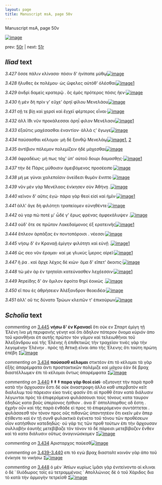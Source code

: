 ```yaml
---
layout: page
title: Manuscript msA, page 50v
---
```


Manuscript msA, page 50v

[![image](http://www.homermultitext.org/iipsrv?OBJ=IIP,1.0&FIF=/project/homer/pyramidal/deepzoom/hmt/vaimg/2017a/VA050VN_0552.tif&WID=100&CVT=JPEG)](http://www.homermultitext.org/ict2/?urn=urn:cite2:hmt:vaimg.2017a:VA050VN_0552)

prev:  [50r](../50r) | next:  [51r](../51r)

## *Iliad* text

*3.427* <a id="3.427"/> ὄσσε πάλιν κλίνασα· πόσιν δ' ἠνίπαπε μύθῳ[![image](http://www.homermultitext.org/iipsrv?OBJ=IIP,1.0&FIF=/project/homer/pyramidal/deepzoom/hmt/vaimg/2017a/VA050VN_0552.tif&RGN=0.476,0.2292,0.372,0.0263&WID=1000&CVT=JPEG)](http://www.homermultitext.org/ict2/?urn=urn:cite2:hmt:vaimg.2017a:VA050VN_0552@0.476,0.2292,0.372,0.0263)

*3.428* <a id="3.428"/> ἤλυθες ἐκ πολέμου· ὡς ὤφελες αὐτόθ' ὀλέσθαι[![image](http://www.homermultitext.org/iipsrv?OBJ=IIP,1.0&FIF=/project/homer/pyramidal/deepzoom/hmt/vaimg/2017a/VA050VN_0552.tif&RGN=0.484,0.2502,0.372,0.0263&WID=1000&CVT=JPEG)](http://www.homermultitext.org/ict2/?urn=urn:cite2:hmt:vaimg.2017a:VA050VN_0552@0.484,0.2502,0.372,0.0263)[1](#msA_3.627)

*3.429* <a id="3.429"/> ἀνδρὶ δαμεὶς κρατερῷ . ὃς ἐμὸς πρότερος πόσις ῆεν·[![image](http://www.homermultitext.org/iipsrv?OBJ=IIP,1.0&FIF=/project/homer/pyramidal/deepzoom/hmt/vaimg/2017a/VA050VN_0552.tif&RGN=0.487,0.2682,0.404,0.0263&WID=1000&CVT=JPEG)](http://www.homermultitext.org/ict2/?urn=urn:cite2:hmt:vaimg.2017a:VA050VN_0552@0.487,0.2682,0.404,0.0263)

*3.430* <a id="3.430"/> ῆ μὲν δὴ πρίν γ' εὔχε' ἀρηϊ φίλου Μενελάου[![image](http://www.homermultitext.org/iipsrv?OBJ=IIP,1.0&FIF=/project/homer/pyramidal/deepzoom/hmt/vaimg/2017a/VA050VN_0552.tif&RGN=0.491,0.2855,0.357,0.0263&WID=1000&CVT=JPEG)](http://www.homermultitext.org/ict2/?urn=urn:cite2:hmt:vaimg.2017a:VA050VN_0552@0.491,0.2855,0.357,0.0263)

*3.431* <a id="3.431"/> σῇ τε βίῃ καὶ χερσὶ καὶ ἔγχεϊ φέρτερος εἶναι·[![image](http://www.homermultitext.org/iipsrv?OBJ=IIP,1.0&FIF=/project/homer/pyramidal/deepzoom/hmt/vaimg/2017a/VA050VN_0552.tif&RGN=0.49,0.3028,0.4,0.0263&WID=1000&CVT=JPEG)](http://www.homermultitext.org/ict2/?urn=urn:cite2:hmt:vaimg.2017a:VA050VN_0552@0.49,0.3028,0.4,0.0263)

*3.432* <a id="3.432"/> ἀλλ ἴ̈θι νῦν προκάλεσσαι ἀρηΐ φιλον Μενέλαον[![image](http://www.homermultitext.org/iipsrv?OBJ=IIP,1.0&FIF=/project/homer/pyramidal/deepzoom/hmt/vaimg/2017a/VA050VN_0552.tif&RGN=0.486,0.3231,0.4,0.0263&WID=1000&CVT=JPEG)](http://www.homermultitext.org/ict2/?urn=urn:cite2:hmt:vaimg.2017a:VA050VN_0552@0.486,0.3231,0.4,0.0263)[1](#msA_3.632)

*3.433* <a id="3.433"/> ἐξαῦτις μαχέσασθαι ἐναντίον· ἀλλά ς' ἔγωγε[![image](http://www.homermultitext.org/iipsrv?OBJ=IIP,1.0&FIF=/project/homer/pyramidal/deepzoom/hmt/vaimg/2017a/VA050VN_0552.tif&RGN=0.487,0.3418,0.4,0.0263&WID=1000&CVT=JPEG)](http://www.homermultitext.org/ict2/?urn=urn:cite2:hmt:vaimg.2017a:VA050VN_0552@0.487,0.3418,0.4,0.0263)

*3.434* <a id="3.434"/> παύσασθαι κέλομαι· μὴ δὲ ξανθῷ Μενελάῳ[![image](http://www.homermultitext.org/iipsrv?OBJ=IIP,1.0&FIF=/project/homer/pyramidal/deepzoom/hmt/vaimg/2017a/VA050VN_0552.tif&RGN=0.489,0.3621,0.376,0.0263&WID=1000&CVT=JPEG)](http://www.homermultitext.org/ict2/?urn=urn:cite2:hmt:vaimg.2017a:VA050VN_0552@0.489,0.3621,0.376,0.0263)[1](#msA_3.635), [2](#msAim_3.777)

*3.435* <a id="3.435"/> ἀντίβιον πόλεμον πολεμίζειν ἠδὲ μάχεσθαι[![image](http://www.homermultitext.org/iipsrv?OBJ=IIP,1.0&FIF=/project/homer/pyramidal/deepzoom/hmt/vaimg/2017a/VA050VN_0552.tif&RGN=0.488,0.3794,0.376,0.0263&WID=1000&CVT=JPEG)](http://www.homermultitext.org/ict2/?urn=urn:cite2:hmt:vaimg.2017a:VA050VN_0552@0.488,0.3794,0.376,0.0263)

*3.436* <a id="3.436"/> ἀφραδέως· μή πως τάχ' ὑπ' αὐτοῦ δουρι δαμασθῃς·[![image](http://www.homermultitext.org/iipsrv?OBJ=IIP,1.0&FIF=/project/homer/pyramidal/deepzoom/hmt/vaimg/2017a/VA050VN_0552.tif&RGN=0.487,0.3982,0.416,0.027&WID=1000&CVT=JPEG)](http://www.homermultitext.org/ict2/?urn=urn:cite2:hmt:vaimg.2017a:VA050VN_0552@0.487,0.3982,0.416,0.027)[1](#msAint_3.639)

*3.437* <a id="3.437"/> τὴν δὲ Πάρις μύθοισιν ἀμειβόμενος προσέειπε·[![image](http://www.homermultitext.org/iipsrv?OBJ=IIP,1.0&FIF=/project/homer/pyramidal/deepzoom/hmt/vaimg/2017a/VA050VN_0552.tif&RGN=0.487,0.4185,0.404,0.027&WID=1000&CVT=JPEG)](http://www.homermultitext.org/ict2/?urn=urn:cite2:hmt:vaimg.2017a:VA050VN_0552@0.487,0.4185,0.404,0.027)

*3.438* <a id="3.438"/> μή με γύναι χαλεποῖσιν ὀνείδεσι θυμὸν ἔνιπτε·[![image](http://www.homermultitext.org/iipsrv?OBJ=IIP,1.0&FIF=/project/homer/pyramidal/deepzoom/hmt/vaimg/2017a/VA050VN_0552.tif&RGN=0.49,0.435,0.381,0.027&WID=1000&CVT=JPEG)](http://www.homermultitext.org/ict2/?urn=urn:cite2:hmt:vaimg.2017a:VA050VN_0552@0.49,0.435,0.381,0.027)

*3.439* <a id="3.439"/> νῦν μὲν γὰρ Μενέλαος ἐνίκησεν σὺν Ἀθήνῃ .[![image](http://www.homermultitext.org/iipsrv?OBJ=IIP,1.0&FIF=/project/homer/pyramidal/deepzoom/hmt/vaimg/2017a/VA050VN_0552.tif&RGN=0.495,0.4568,0.381,0.027&WID=1000&CVT=JPEG)](http://www.homermultitext.org/ict2/?urn=urn:cite2:hmt:vaimg.2017a:VA050VN_0552@0.495,0.4568,0.381,0.027)

*3.440* <a id="3.440"/> κεῖνον δ' αῦτις ἐγώ· πάρα γὰρ θεοί εἰσὶ καὶ ἡμῖν·[![image](http://www.homermultitext.org/iipsrv?OBJ=IIP,1.0&FIF=/project/homer/pyramidal/deepzoom/hmt/vaimg/2017a/VA050VN_0552.tif&RGN=0.494,0.4726,0.397,0.027&WID=1000&CVT=JPEG)](http://www.homermultitext.org/ict2/?urn=urn:cite2:hmt:vaimg.2017a:VA050VN_0552@0.494,0.4726,0.397,0.027)[1](#msA_3.645)

*3.441* <a id="3.441"/> ἀλλ' ἄγε δὴ φιλότητι τραπείομεν εὐνηθέντε·[![image](http://www.homermultitext.org/iipsrv?OBJ=IIP,1.0&FIF=/project/homer/pyramidal/deepzoom/hmt/vaimg/2017a/VA050VN_0552.tif&RGN=0.485,0.4899,0.397,0.027&WID=1000&CVT=JPEG)](http://www.homermultitext.org/ict2/?urn=urn:cite2:hmt:vaimg.2017a:VA050VN_0552@0.485,0.4899,0.397,0.027)

*3.442* <a id="3.442"/> οὐ γαρ πώ ποτέ μ' ὧδέ γ' ἔρως φρένας ἀμφεκάλυψεν .[![image](http://www.homermultitext.org/iipsrv?OBJ=IIP,1.0&FIF=/project/homer/pyramidal/deepzoom/hmt/vaimg/2017a/VA050VN_0552.tif&RGN=0.496,0.5071,0.402,0.0316&WID=1000&CVT=JPEG)](http://www.homermultitext.org/ict2/?urn=urn:cite2:hmt:vaimg.2017a:VA050VN_0552@0.496,0.5071,0.402,0.0316)

*3.443* <a id="3.443"/> οὐδ' ὅτε σε πρῶτον Λακεδαίμονος ἐξ ερατεινῆς[![image](http://www.homermultitext.org/iipsrv?OBJ=IIP,1.0&FIF=/project/homer/pyramidal/deepzoom/hmt/vaimg/2017a/VA050VN_0552.tif&RGN=0.495,0.5252,0.402,0.0316&WID=1000&CVT=JPEG)](http://www.homermultitext.org/ict2/?urn=urn:cite2:hmt:vaimg.2017a:VA050VN_0552@0.495,0.5252,0.402,0.0316)[1](#msA_3.649)

*3.444* <a id="3.444"/> ἔπλεον ἁρπάξας ἐν ποντοπόροισι . νέεσσι·[![image](http://www.homermultitext.org/iipsrv?OBJ=IIP,1.0&FIF=/project/homer/pyramidal/deepzoom/hmt/vaimg/2017a/VA050VN_0552.tif&RGN=0.496,0.5424,0.35,0.0316&WID=1000&CVT=JPEG)](http://www.homermultitext.org/ict2/?urn=urn:cite2:hmt:vaimg.2017a:VA050VN_0552@0.496,0.5424,0.35,0.0316)

*3.445* <a id="3.445"/> νήσῳ δ' ἐν Κραναῇ ἐμίγην φιλότητι καὶ εὐνῇ .[![image](http://www.homermultitext.org/iipsrv?OBJ=IIP,1.0&FIF=/project/homer/pyramidal/deepzoom/hmt/vaimg/2017a/VA050VN_0552.tif&RGN=0.495,0.5575,0.404,0.0346&WID=1000&CVT=JPEG)](http://www.homermultitext.org/ict2/?urn=urn:cite2:hmt:vaimg.2017a:VA050VN_0552@0.495,0.5575,0.404,0.0346)[1](#msA_3.650)

*3.446* <a id="3.446"/> ὥς σεο νῦν ἔραμαι· καί με γλυκὺς ΐμερος αἱρεῖ·[![image](http://www.homermultitext.org/iipsrv?OBJ=IIP,1.0&FIF=/project/homer/pyramidal/deepzoom/hmt/vaimg/2017a/VA050VN_0552.tif&RGN=0.493,0.5785,0.404,0.0346&WID=1000&CVT=JPEG)](http://www.homermultitext.org/ict2/?urn=urn:cite2:hmt:vaimg.2017a:VA050VN_0552@0.493,0.5785,0.404,0.0346)[1](#msA_3.652)

*3.447* <a id="3.447"/> ῆ ῥα . καὶ ἄρχε λέχος δὲ κιὼν· ἅμα δ' εἵπετ' ἄκοιτις·[![image](http://www.homermultitext.org/iipsrv?OBJ=IIP,1.0&FIF=/project/homer/pyramidal/deepzoom/hmt/vaimg/2017a/VA050VN_0552.tif&RGN=0.496,0.5988,0.404,0.0301&WID=1000&CVT=JPEG)](http://www.homermultitext.org/ict2/?urn=urn:cite2:hmt:vaimg.2017a:VA050VN_0552@0.496,0.5988,0.404,0.0301)

*3.448* <a id="3.448"/> τὼ μὲν ὰρ ἐν τρητοῖσι κατεύνασθεν λεχέεσσιν·[![image](http://www.homermultitext.org/iipsrv?OBJ=IIP,1.0&FIF=/project/homer/pyramidal/deepzoom/hmt/vaimg/2017a/VA050VN_0552.tif&RGN=0.497,0.6176,0.398,0.0301&WID=1000&CVT=JPEG)](http://www.homermultitext.org/ict2/?urn=urn:cite2:hmt:vaimg.2017a:VA050VN_0552@0.497,0.6176,0.398,0.0301)[1](#msAim_3.779)

*3.449* <a id="3.449"/> Ἀτρείδης δ' ἀν ὅμιλον ἐφοίτα θηρὶ ἐοικὼς .[![image](http://www.homermultitext.org/iipsrv?OBJ=IIP,1.0&FIF=/project/homer/pyramidal/deepzoom/hmt/vaimg/2017a/VA050VN_0552.tif&RGN=0.497,0.6401,0.384,0.0255&WID=1000&CVT=JPEG)](http://www.homermultitext.org/ict2/?urn=urn:cite2:hmt:vaimg.2017a:VA050VN_0552@0.497,0.6401,0.384,0.0255)

*3.450* <a id="3.450"/> εἴ που ἐς ἀθρήσειεν Ἀλέξανδρον θεοειδέα·[![image](http://www.homermultitext.org/iipsrv?OBJ=IIP,1.0&FIF=/project/homer/pyramidal/deepzoom/hmt/vaimg/2017a/VA050VN_0552.tif&RGN=0.498,0.6559,0.384,0.0278&WID=1000&CVT=JPEG)](http://www.homermultitext.org/ict2/?urn=urn:cite2:hmt:vaimg.2017a:VA050VN_0552@0.498,0.6559,0.384,0.0278)

*3.451* <a id="3.451"/> ἀλλ' οὔ τις δύνατο Τρώων κλειτῶν τ' ἐπικούρων[![image](http://www.homermultitext.org/iipsrv?OBJ=IIP,1.0&FIF=/project/homer/pyramidal/deepzoom/hmt/vaimg/2017a/VA050VN_0552.tif&RGN=0.499,0.6762,0.397,0.0278&WID=1000&CVT=JPEG)](http://www.homermultitext.org/ict2/?urn=urn:cite2:hmt:vaimg.2017a:VA050VN_0552@0.499,0.6762,0.397,0.0278)

## *Scholia* text

*commenting on* [3.445](#3.445)  <a id="msA_3.650"/> **νήσω δ' ἐν Κραναεῖ** ὅτι οὐκ εν Σπαρτ ἐμίγη τῇ Ἑλένη ἵνα μὴ περιφανὴς γένητ καὶ ὅτι ἄδηλον πότερον ὄνομα κύριόν ἀπο τοῦ κρανθῆναι ἐπ αυτῆς πρῶτον τὸν γάμον καὶ τελειωθῆναι τοῦ Ἀλεξάνδρου καὶ τῆς Ἑλένης ἢ ἐπιθετικῶς τὴν τραχεῖαν τινὲς γὰρ τὴν λεγομένην Ἑλένην . πρὸς τῇ Ἀττικῇ εῖναι ἀπο τῆς Ἑλενης ὅτι ταύτη πρώτη ἐπέβη ⁑[![image](http://www.homermultitext.org/iipsrv?OBJ=IIP,1.0&FIF=/project/homer/pyramidal/deepzoom/hmt/vaimg/2017a/VA050VN_0552.tif&RGN=0.21462786,0.13748271,0.65051584,0.04564315&WID=1000&CVT=JPEG)](http://www.homermultitext.org/ict2/?urn=urn:cite2:hmt:vaimg.2017a:VA050VN_0552@0.21462786,0.13748271,0.65051584,0.04564315)

*commenting on* [3.434](#3.434)  <a id="msA_3.635"/> **παύσασθ κέλομαι** στικτέον ἐπι τὸ κέλομαι τὰ γὰρ ἑξῆς ἀπαρέμφατα ἀντι προστακτικῶν πολέμιζε καὶ μάχου ἐὰν δὲ βραχ διαστέλλωμεν ἐπι τὸ κέλομαι ὄντως ἀπαρέμφατα ⁑[![image](http://www.homermultitext.org/iipsrv?OBJ=IIP,1.0&FIF=/project/homer/pyramidal/deepzoom/hmt/vaimg/2017a/VA050VN_0552.tif&RGN=0.19270450,0.32282158,0.21923360,0.06085754&WID=1000&CVT=JPEG)](http://www.homermultitext.org/ict2/?urn=urn:cite2:hmt:vaimg.2017a:VA050VN_0552@0.19270450,0.32282158,0.21923360,0.06085754)

*commenting on* [3.440](#3.440)  <a id="msA_3.645"/> **‡ ‡ ‡ παρα γὰρ θεοὶ εἰσὶ·** οξυτονητ τὴν παρὰ προθ κατὰ τὴν ἄρχουσαν ἔστι δὲ οὐκ ἀναστροφη ἀλλα καθ υπερβατὸν κεῖτ διαλελυμ τοῦ πάρεισιν εἰκο τινές φασὶν ὅτι αἱ προθθ ὅταν κατὰ διάλυσιν λέγωνται πρὸς τὰ ἐπιφερόμενα φυλάσσουσι τοὺς τόνους κατα ταυρον ἐδηδώς κατα βοῦς ὑπερίονος ἤσθιον . ἀνα δ' ὁπτολίπορθος οδ ἔστη . ἐχρῆν οὖν καὶ τῆς παρὰ ἐνθάδε εἰ προς τὸ ἐπιφερόμενον συντάττεται . φυλάσσεσθ τὸν τόνον προς οῦς πιθανῶς ὑπαντητέον ὅτι εκεῖν μὲν ἅπερ ἐτίθεντο καὶ ἐν τῇ συνθ φυλακτικὰ ἐγένετο τοῦ τόνου τῶν προθέσεων οἶον κατήσθιον κατεδηδώς· οὐ γάρ τις τῶν προθ τούτων ἐπι τὴν ἄρχουσαν συλλαβὴν ἑαυτῆς μετεβίβαζε τὸν τόνον τὸ δὲ πάρεισι μετεβίβαζεν ἔνθεν καὶ τὸ κατα διάλυσιν οὕτως ἀναγινώσκομεν ⁑[![image](http://www.homermultitext.org/iipsrv?OBJ=IIP,1.0&FIF=/project/homer/pyramidal/deepzoom/hmt/vaimg/2017a/VA050VN_0552.tif&RGN=0.19399410,0.36542185,0.24539425,0.21576763&WID=1000&CVT=JPEG)](http://www.homermultitext.org/ict2/?urn=urn:cite2:hmt:vaimg.2017a:VA050VN_0552@0.19399410,0.36542185,0.24539425,0.21576763)

*commenting on* [3.434](#3.434)  <a id="msAim_3.777.comment"/> Αρισταρχος παύεσθ[![image](http://www.homermultitext.org/iipsrv?OBJ=IIP,1.0&FIF=/project/homer/pyramidal/deepzoom/hmt/vaimg/2017a/VA050VN_0552.tif&RGN=0.44086220,0.36721992,0.03445099,0.02683264&WID=1000&CVT=JPEG)](http://www.homermultitext.org/ict2/?urn=urn:cite2:hmt:vaimg.2017a:VA050VN_0552@0.44086220,0.36721992,0.03445099,0.02683264)

*commenting on* [3.439-3.440](#3.439-3.440)  <a id="msAim_3.778.comment"/> επι τὸ εγὼ βραχ διασταλτ κοινὸν γὰρ ἀπο τοῦ ἐνίκησε το νικήσω ⁑[![image](http://www.homermultitext.org/iipsrv?OBJ=IIP,1.0&FIF=/project/homer/pyramidal/deepzoom/hmt/vaimg/2017a/VA050VN_0552.tif&RGN=0.43680914,0.48340249,0.05379514,0.04052559&WID=1000&CVT=JPEG)](http://www.homermultitext.org/ict2/?urn=urn:cite2:hmt:vaimg.2017a:VA050VN_0552@0.43680914,0.48340249,0.05379514,0.04052559)

*commenting on* [3.448](#3.448)  <a id="msAim_3.779.comment"/> ὁ μὲν ᾿Απίων κυρίως ϊμᾶσι γὰρ ἐνιτείνοντο αἱ κλιναι ὁ δὲ ᾿ Ιλιόδωρος τοῖς εὐ τετραμμένοις ᾿ Απολλώνιος δὲ ὁ τοῦ Χάριδος δια τὸ κατὰ τὴν ἁρμογὴν τετρεῖσθ ⁑[![image](http://www.homermultitext.org/iipsrv?OBJ=IIP,1.0&FIF=/project/homer/pyramidal/deepzoom/hmt/vaimg/2017a/VA050VN_0552.tif&RGN=0.44030951,0.60926694,0.05840088,0.09405256&WID=1000&CVT=JPEG)](http://www.homermultitext.org/ict2/?urn=urn:cite2:hmt:vaimg.2017a:VA050VN_0552@0.44030951,0.60926694,0.05840088,0.09405256)